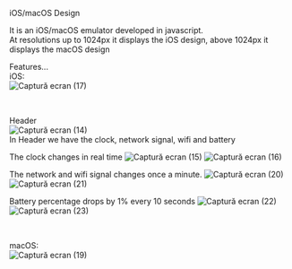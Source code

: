 iOS/macOS Design

It is an iOS/macOS emulator developed in javascript. </br>
At resolutions up to 1024px it displays the iOS design, above 1024px it displays the macOS design </br>

Features... </br>
iOS: </br>
![Captură ecran (17)](https://user-images.githubusercontent.com/67306273/182203095-c4cc94c0-ed55-48d9-b65e-8d2d7928439b.png) </br>

</br>

Header </br>
![Captură ecran (14)](https://user-images.githubusercontent.com/67306273/182174659-81e2338a-f3bf-4d67-baa9-32f905404e19.png) </br>
In Header we have the clock, network signal, wifi and battery </br>

The clock changes in real time 
![Captură ecran (15)](https://user-images.githubusercontent.com/67306273/182175953-d8096deb-c86a-42b0-9c4b-da902163e3d4.png) 
![Captură ecran (16)](https://user-images.githubusercontent.com/67306273/182176139-3b48a681-9624-41d3-81a5-c6d559d3814c.png) </br>

The network and wifi signal changes once a minute.
![Captură ecran (20)](https://user-images.githubusercontent.com/67306273/182245349-daa06fd9-8f66-4e8f-a22b-14b6c8e20da3.png)
![Captură ecran (21)](https://user-images.githubusercontent.com/67306273/182245522-4eb051a7-c922-46cc-9475-2f159556a37e.png)</br>

Battery percentage drops by 1% every 10 seconds
![Captură ecran (22)](https://user-images.githubusercontent.com/67306273/182245842-1af70e99-f8d5-4c8d-bff4-488dc31fc2e4.png)
![Captură ecran (23)](https://user-images.githubusercontent.com/67306273/182245971-f5ba409f-13b3-4841-9372-aaceedef40c8.png)

</br>


macOS: </br>
![Captură ecran (19)](https://user-images.githubusercontent.com/67306273/182203517-29bc5c39-3467-46b8-baa8-64f2d881013c.png)

      


